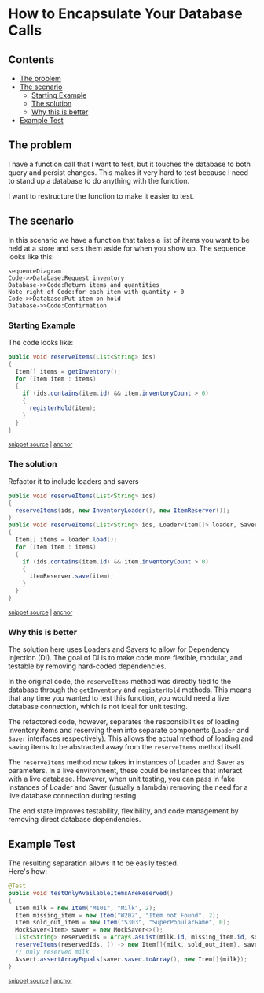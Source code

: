 <a id="top"></a>

# How to Encapsulate Your Database Calls

<!-- toc -->
## Contents

  * [The problem](#the-problem)
  * [The scenario](#the-scenario)
    * [Starting Example](#starting-example)
    * [The solution](#the-solution)
    * [Why this is better](#why-this-is-better)
  * [Example Test](#example-test)<!-- endToc -->


## The problem
I have a function call that I want to test, but it touches the database to both query and persist changes. This makes it very hard to test because I need to stand up a database to do anything with the function.

I want to restructure the function to make it easier to test.

## The scenario

In this scenario we have a function that takes a list of items you want to be held at a store and sets them aside for when you show up.
The sequence looks like this:

```mermaid
sequenceDiagram
Code->>Database:Request inventory
Database->>Code:Return items and quantities
Note right of Code:for each item with quantity > 0 
Code->>Database:Put item on hold
Database->>Code:Confirmation
```

### Starting Example
The code looks like:
<!-- snippet: separating_loaders_1 -->
<a id='snippet-separating_loaders_1'></a>
```java
public void reserveItems(List<String> ids)
{
  Item[] items = getInventory();
  for (Item item : items)
  {
    if (ids.contains(item.id) && item.inventoryCount > 0)
    {
      registerHold(item);
    }
  }
}
```
<sup><a href='/approvaltests-tests/src/test/java/org/approvaltests/demos/LoaderTest.java#L19-L31' title='Snippet source file'>snippet source</a> | <a href='#snippet-separating_loaders_1' title='Start of snippet'>anchor</a></sup>
<!-- endSnippet -->


### The solution

Refactor it to include loaders and savers
<!-- snippet: separating_loaders_2 -->
<a id='snippet-separating_loaders_2'></a>
```java
public void reserveItems(List<String> ids)
{
  reserveItems(ids, new InventoryLoader(), new ItemReserver());
}
public void reserveItems(List<String> ids, Loader<Item[]> loader, Saver<Item> itemReserver)
{
  Item[] items = loader.load();
  for (Item item : items)
  {
    if (ids.contains(item.id) && item.inventoryCount > 0)
    {
      itemReserver.save(item);
    }
  }
}
```
<sup><a href='/approvaltests-tests/src/test/java/org/approvaltests/demos/LoaderTest.java#L35-L51' title='Snippet source file'>snippet source</a> | <a href='#snippet-separating_loaders_2' title='Start of snippet'>anchor</a></sup>
<!-- endSnippet -->

### Why this is better

The solution here uses Loaders and Savers to allow for Dependency Injection (DI). The goal of DI is to make code more flexible, modular, and testable by removing hard-coded dependencies.

In the original code, the `reserveItems` method was directly tied to the database through the `getInventory` and `registerHold` methods. This means that any time you wanted to test this function, you would need a live database connection, which is not ideal for unit testing.

The refactored code, however, separates the responsibilities of loading inventory items and reserving them into separate components (`Loader` and `Saver` interfaces respectively). This allows the actual method of loading and saving items to be abstracted away from the `reserveItems` method itself.

The `reserveItems` method now takes in instances of Loader and Saver as parameters. In a live environment, these could be instances that interact with a live database. However, when unit testing, you can pass in fake instances of Loader and Saver (usually a lambda) removing the need for a live database connection during testing.

The end state improves testability, flexibility, and code management by removing direct database dependencies.

## Example Test

The resulting separation allows it to be easily tested.   
Here's how:

<!-- snippet: seperating_loaders_test -->
<a id='snippet-seperating_loaders_test'></a>
```java
@Test
public void testOnlyAvailableItemsAreReserved()
{
  Item milk = new Item("M101", "Milk", 2);
  Item missing_item = new Item("W202", "Item not Found", 2);
  Item sold_out_item = new Item("S303", "SuperPopularGame", 0);
  MockSaver<Item> saver = new MockSaver<>();
  List<String> reservedIds = Arrays.asList(milk.id, missing_item.id, sold_out_item.id);
  reserveItems(reservedIds, () -> new Item[]{milk, sold_out_item}, saver);
  // Only reserved milk
  Assert.assertArrayEquals(saver.saved.toArray(), new Item[]{milk});
}
```
<sup><a href='/approvaltests-tests/src/test/java/org/approvaltests/demos/LoaderTest.java#L52-L65' title='Snippet source file'>snippet source</a> | <a href='#snippet-seperating_loaders_test' title='Start of snippet'>anchor</a></sup>
<!-- endSnippet -->
